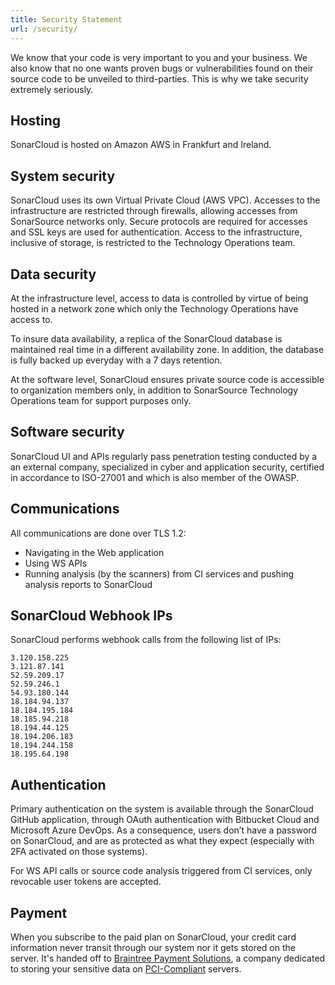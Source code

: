 ```yaml
---
title: Security Statement
url: /security/
---
```


We know that your code is very important to you and your business. We also know that no one wants proven bugs or vulnerabilities found on their source code to be unveiled to third-parties. This is why we take security extremely seriously.

## Hosting

SonarCloud is hosted on Amazon AWS in Frankfurt and Ireland. 

## System security

SonarCloud uses its own Virtual Private Cloud (AWS VPC). Accesses to the infrastructure are restricted through firewalls, allowing accesses from SonarSource networks only. Secure protocols are required for accesses and SSL keys are used for authentication. Access to the infrastructure, inclusive of storage, is restricted to the Technology Operations team.


## Data security

At the infrastructure level, access to data is controlled by virtue of being hosted in a network zone which only the Technology Operations have access to. 

To insure data availability, a replica of the SonarCloud database is maintained real time in a different availability zone. In addition, the database is fully backed up everyday with a 7 days retention. 

At the software level, SonarCloud ensures private source code is accessible to organization members only, in addition to SonarSource Technology Operations team for support purposes only.



## Software security

SonarCloud UI and APIs regularly pass penetration testing conducted by a an external company, specialized in cyber and application security, certified in accordance to ISO-27001 and which is also member of the OWASP.

## Communications

All communications are done over TLS 1.2:
* Navigating in the Web application
* Using WS APIs
* Running analysis (by the scanners) from CI services and pushing analysis reports to SonarCloud

## SonarCloud Webhook IPs

SonarCloud performs webhook calls from the following list of IPs:
```
3.120.158.225
3.121.87.141 
52.59.209.17
52.59.246.1
54.93.180.144
18.184.94.137
18.184.195.184 
18.185.94.218 
18.194.44.125
18.194.206.183
18.194.244.158
18.195.64.198
```

## Authentication

Primary authentication on the system is available through the SonarCloud GitHub application, through OAuth authentication with Bitbucket Cloud and Microsoft Azure DevOps. As a consequence, users don’t have a password on SonarCloud, and are as protected as what they expect (especially with 2FA activated on those systems). 
 
For WS API calls or source code analysis triggered from CI services, only revocable user tokens are accepted.

## Payment

When you subscribe to the paid plan on SonarCloud, your credit card information never transit through our system nor it gets stored on the server. It's handed off to [Braintree Payment Solutions](https://www.braintreepayments.com), a company dedicated to storing your sensitive data on [PCI-Compliant](http://en.wikipedia.org/wiki/Payment_Card_Industry_Data_Security_Standard) servers.
